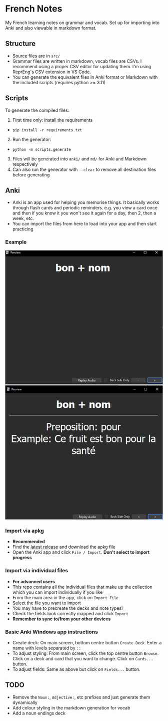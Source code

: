 # French Notes

My French learning notes on grammar and vocab. Set up for importing into Anki and also viewable in markdown format.

## Structure

- Source files are in `src/`
- Grammar files are written in markdown, vocab files are CSVs. I recommend using a proper CSV editor for updating them. I'm using ReprEng's CSV extension in VS Code.
- You can generate the equivalent files in Anki format or Markdown with the included scripts (requires python >= 3.11)

## Scripts

To generate the compiled files:

1. First time only: install the requirements
  - `pip install -r requirements.txt`
2. Run the generator:
  - `python -m scripts.generate`
3. Files will be generated into `anki/` and `md/` for Anki and Markdown respectively
4. Can also run the generator with `--clear` to remove all destination files before generating

## Anki

- Anki is an app used for helping you memorise things. It basically works through flash cards and periodic reminders. e.g. you view a card once and then if you know it you won't see it again for a day, then 2, then a week, etc.
- You can import the files from here to load into your app and then start practicing

### Example

![Example front](./static/anki-example-front.jpg)
![Example back](./static/anki-example-back.jpg)

### Import via apkg

- **Recommended**
- Find the [latest release](https://github.com/saltisgood/FrenchNotes/releases/latest) and download the apkg file
- Open the Anki app and click `File / Import`. **Don't select to import progress**

### Import via individual files

- **For advanced users**
- This repo contains all the individual files that make up the collection which you can import individually if you like
- From the main area in the app, click on `Import File`
- Select the file you want to import
- You may have to precreate the decks and note types!
- Check the fields look correctly mapped and click `Import`
- **Remember to sync to/from your other devices**

### Basic Anki Windows app instructions

- Create deck: On main screen, bottom centre button `Create Deck`. Enter a name with levels separated by `::`
- To adjust styling: From main screen, click the top centre button `Browse`. Click on a deck and card that you want to change. Click on `Cards...` button.
- To adjust fields: Same as above but click on `Fields...` button.

## TODO

- Remove the `Noun:`, `Adjective:`, etc prefixes and just generate them dynamically
- Add colour styling in the markdown generation for vocab
- Add a noun endings deck